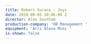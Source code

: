 ```yaml
---
title: Robert Surace - Joys
date: 2019-08-05 10:46:00 Z
director: Alex Southam
production-company: 'OB Management '
equipment: 'Arri Alexa Mini '
is-shown: false
---
```


